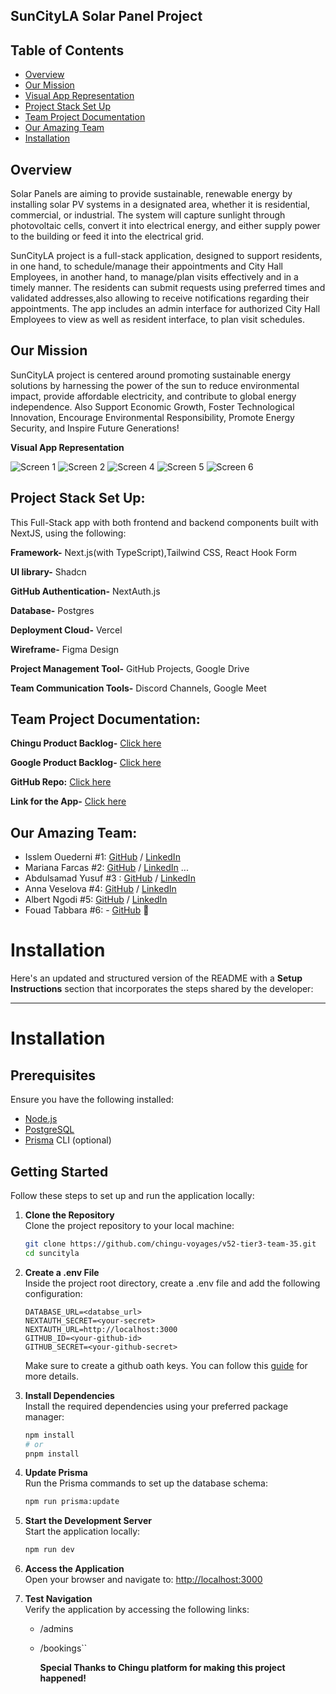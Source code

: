 ## SunCityLA Solar Panel Project
## Table of Contents

* [Overview](#overview)
* [Our Mission](#Our-Mission)
* [Visual App Representation](#Visual-App-Representation)
* [Project Stack Set Up](#Project-Stack-Set-Up)
* [Team Project Documentation](#Team-Project-Documentation)
* [Our Amazing Team](#Our-Amazing-Team)
* [Installation](#installation)

## Overview
Solar Panels are aiming to provide sustainable, renewable energy by installing solar PV systems in a designated area, whether it is residential, commercial, or industrial. The system will capture sunlight through photovoltaic cells, convert it into electrical energy, and either supply power to the building or feed it into the electrical grid.

SunCityLA project is a full-stack application, designed to support residents, in one hand, to schedule/manage their appointments and City Hall Employees, in another hand, to manage/plan visits effectively and in a timely manner. The  residents can submit requests using preferred times and validated addresses,also allowing to receive notifications regarding their appointments. 
The app includes an admin interface for authorized City Hall Employees to view as well as resident interface, to plan visit schedules.

## Our Mission 
SunCityLA project is centered around promoting sustainable energy solutions by harnessing the power of the sun to reduce environmental impact, provide affordable electricity, and contribute to global energy independence. Also Support Economic Growth, Foster Technological Innovation, Encourage Environmental Responsibility, Promote Energy Security, and Inspire Future Generations! 

**Visual App Representation** 

![Screen 1](https://github.com/user-attachments/assets/e2308e3a-cbb2-43f8-b47e-bccb5e458103)
![Screen 2](https://github.com/user-attachments/assets/9a06fec0-ef94-4db6-b2d4-78bde358d4a0)
![Screen 4](https://github.com/user-attachments/assets/6cf2c200-7a5f-4080-b897-2e62b84ce98b)
![Screen 5](https://github.com/user-attachments/assets/d0e52dd8-14e8-4491-b50f-359aeec6c286)
![Screen 6](https://github.com/user-attachments/assets/e65420a4-b5be-428b-be19-9bd072c04291)







## Project Stack Set Up:
This Full-Stack app with both frontend and backend components built with NextJS, using the following:

**Framework-** Next.js(with TypeScript),Tailwind CSS, React Hook Form

**UI library-** Shadcn

**GitHub Authentication-** NextAuth.js

**Database-** Postgres
 
**Deployment Cloud-** Vercel

**Wireframe-** Figma Design

**Project Management Tool-** GitHub Projects, Google Drive

**Team Communication Tools-** Discord Channels, Google Meet


## Team Project Documentation:

**Chingu Product Backlog-** [Click here](https://github.com/orgs/chingu-voyages/projects/277/views/1)

**Google Product Backlog-** [Click here](https://docs.google.com/document/d/1KYfGvCHYQ9AB2acP4Q80EEOivD5hVsxkwRixL91ZFto/edit?tab=t.0)

**GitHub Repo:** [Click here](https://github.com/chingu-voyages/v52-tier3-team-35)

**Link for the App-** [Click here](https://v52-tier3-team-35-v8ru.vercel.app/)
           

## Our Amazing Team:

- Isslem Ouederni #1: [GitHub](https://github.com/EslemOuederni) / [LinkedIn](https://www.linkedin.com/in/isslem-ouederni-858a13182/)
- Mariana Farcas #2: [GitHub](https://github.com/MarianaFarcas) / [LinkedIn](https://linkedin.com/in/mariana-f-6592661b5) ...
- Abdulsamad Yusuf #3 : [GitHub](https://github.com/samad13) / [LinkedIn](www.linkedin.com/in/abdulsamad-yusuf-ba0064178)
- Anna Veselova #4: [GitHub](https://github.com/AnyaVeselova) / [LinkedIn](https://www.linkedin.com/in/anna-veselova-3640752a0/)
- Albert Ngodi #5: [GitHub](https://github.com/ngodi) / [LinkedIn](https://linkedin.com/in/albertngodi)
- Fouad Tabbara #6: - [GitHub](https://github.com/fmtabbara) 🥷

# Installation

Here's an updated and structured version of the README with a **Setup Instructions** section that incorporates the steps shared by the developer:

---

# Installation

## Prerequisites

Ensure you have the following installed:

* [Node.js](https://nodejs.org/)
* [PostgreSQL](https://www.postgresql.org/)
* [Prisma](https://www.prisma.io/) CLI (optional)

## Getting Started

Follow these steps to set up and run the application locally:

1. **Clone the Repository**  
   Clone the project repository to your local machine:

   ```bash
   git clone https://github.com/chingu-voyages/v52-tier3-team-35.git
   cd suncityla

2. **Create a .env File**  
   Inside the project root directory, create a .env file and add the following configuration:  

   ```env
   DATABASE_URL=<databse_url>
   NEXTAUTH_SECRET=<your-secret>
   NEXTAUTH_URL=http://localhost:3000
   GITHUB_ID=<your-github-id>
   GITHUB_SECRET=<your-github-secret>
   ```

   Make sure to create a github oath keys. You can follow this [guide](https://authjs.dev/guides/configuring-github) for more details.

3. **Install Dependencies**  
   Install the required dependencies using your preferred package manager:

   ```bash
   npm install
   # or
   pnpm install
   ```

4. **Update Prisma**  
   Run the Prisma commands to set up the database schema:

   ```bash
   npm run prisma:update
   ```

5. **Start the Development Server**  
   Start the application locally:

   ```bash
   npm run dev
   ```

6. **Access the Application**  
   Open your browser and navigate to:
   [http://localhost:3000](http://localhost:3000)

7. **Test Navigation**  
   Verify the application by accessing the following links:
   * /admins
   * /bookings``
  
     **Special Thanks to Chingu platform for making this project happened!**
